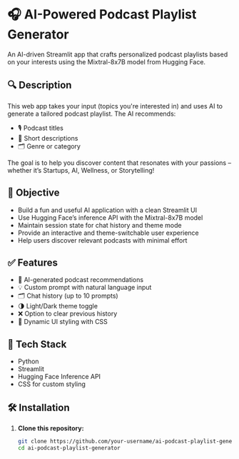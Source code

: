 # 🎧 AI-Powered Podcast Playlist Generator

An AI-driven Streamlit app that crafts personalized podcast playlists based on your interests using the Mixtral-8x7B model from Hugging Face.

## 🔍 Description

This web app takes your input (topics you're interested in) and uses AI to generate a tailored podcast playlist. The AI recommends:
- 🎙️ Podcast titles
- 📝 Short descriptions
- 🗂️ Genre or category

The goal is to help you discover content that resonates with your passions – whether it’s Startups, AI, Wellness, or Storytelling!

## 🎯 Objective

- Build a fun and useful AI application with a clean Streamlit UI
- Use Hugging Face’s inference API with the Mixtral-8x7B model
- Maintain session state for chat history and theme mode
- Provide an interactive and theme-switchable user experience
- Help users discover relevant podcasts with minimal effort

## ✅ Features

- 🤖 AI-generated podcast recommendations
- 💡 Custom prompt with natural language input
- 🗂️ Chat history (up to 10 prompts)
- 🌗 Light/Dark theme toggle
- ❌ Option to clear previous history
- 🎨 Dynamic UI styling with CSS

## 🚀 Tech Stack

- Python
- Streamlit
- Hugging Face Inference API
- CSS for custom styling

## 🛠️ Installation

1. **Clone this repository:**
   ```bash
   git clone https://github.com/your-username/ai-podcast-playlist-generator.git
   cd ai-podcast-playlist-generator
